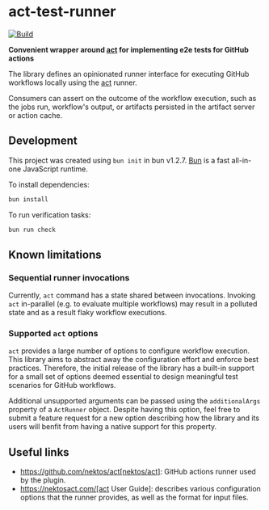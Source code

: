 # act-test-runner

[![Build](https://github.com/pshevche/act-test-runner/actions/workflows/verify.yaml/badge.svg)](https://github.com/pshevche/act-test-runner/actions/workflows/verify.yaml)

**Convenient wrapper around [act](https://github.com/nektos/act) for implementing e2e tests for GitHub actions**

The library defines an opinionated runner interface for executing GitHub workflows locally using the [act](https://github.com/nektos/act) runner.

Consumers can assert on the outcome of the workflow execution, such as the jobs run, workflow's output, or artifacts persisted in the artifact server or action cache.

## Development

This project was created using `bun init` in bun v1.2.7. [Bun](https://bun.sh) is a fast all-in-one JavaScript runtime.

To install dependencies:

```bash
bun install
```

To run verification tasks:

```bash
bun run check
```

## Known limitations

### Sequential runner invocations

Currently, `act` command has a state shared between invocations.
Invoking `act` in-parallel (e.g. to evaluate multiple workflows) may result in a polluted state and as a result flaky workflow executions.

### Supported `act` options

`act` provides a large number of options to configure workflow execution.
This library aims to abstract away the configuration effort and enforce best practices.
Therefore, the initial release of the library has a built-in support for a small set of options deemed essential to design meaningful test scenarios for GitHub workflows.

Additional unsupported arguments can be passed using the `additionalArgs` property of a `ActRunner` object.
Despite having this option, feel free to submit a feature request for a new option describing how the library and its users will benfit from having a native support for this property.

## Useful links

- https://github.com/nektos/act[nektos/act]: GitHub actions runner used by the plugin.
- https://nektosact.com/[act User Guide]: describes various configuration options that the runner provides, as well as the format for input files.
